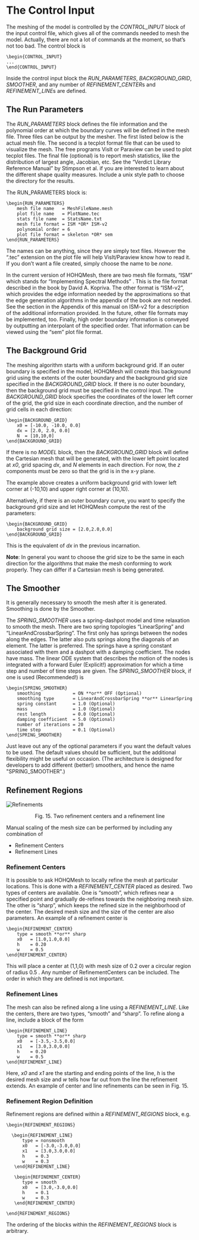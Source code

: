 # The Control Input

The meshing of the model is controlled by the *CONTROL_INPUT* block of the input control file, which gives all of the commands needed to mesh the model. Actually, there are not a lot of commands at the moment, so that’s not too bad. The control block is

	\begin{CONTROL_INPUT}
	...
	\end{CONTROL_INPUT}

Inside the control input block the *RUN\_PARAMETERS*, *BACKGROUND\_GRID*, *SMOOTHER*, and any number of *REFINEMENT\_CENTER*s and *REFINEMENT\_LINE*s  are defined.

## The Run Parameters<a name="RunParameters"></a>

The *RUN\_PARAMETERS* block defines the file information and the polynomial order at which the boundary curves will be defined in the mesh file. Three files can be output by the mesher. The first listed below is the actual mesh file. The second is a tecplot format file that can be used to visualize the mesh. The free programs VisIt or Paraview can be used to plot tecplot files. The final file (optional) is to report mesh statistics, like the distribution of largest angle, Jacobian, etc. See the “Verdict Library Reference Manual” by Stimpson et al. if you are interested to learn about the different shape quality measures. Include a unix style path to choose the directory for the results.

The RUN_PARAMETERS block is:

	\begin{RUN_PARAMETERS}
		mesh file name   = MeshFileName.mesh
		plot file name   = PlotName.tec
		stats file name  = StatsName.txt
		mesh file format = ISM *OR* ISM-v2
		polynomial order = 6
		plot file format = skeleton *OR* sem
	\end{RUN_PARAMETERS}

The names can be anything, since they are simply text files. However the “.tec” extension on the plot file will help VisIt/Paraview know how to read it. If you don’t want a file created, simply choose the name to be *none*. 

In the current version of  HOHQMesh, there are two mesh file formats, “ISM” which stands for “Implementing Spectral Methods” . This is the file format described in the book by David A. Kopriva. The other format is “ISM-v2”, which provides the edge information needed by the approximations so that the edge generation algorithms in the appendix of the book are not needed. See the section in the Appendix of this manual on ISM-v2 for a description of the additional information provided. In the future, other file formats may be implemented, too. Finally, high order boundary information is conveyed by outputting an interpolant of the specified order. That information can be viewed using the “sem” plot file format.

## The Background Grid<a name="BackgroundGrid"></a>

The meshing algorithm starts with a uniform background grid. If an outer boundary is specified in the model, HOHQMesh will create this background grid using the extents of the outer boundary and the background grid size specified in the *BACKGROUND\_GRID* block. If there is no outer boundary, then the background grid must be specified in the control input. The *BACKGROUND\_GRID* block specifies the coordinates of the lower left corner of the grid, the grid size in each coordinate direction, and the number of  grid cells in each direction:

	\begin{BACKGROUND_GRID}
		x0 = [-10.0, -10.0, 0.0]
		dx = [2.0, 2.0, 0.0]
		N  = [10,10,0]
	\end{BACKGROUND_GRID}

If there is no *MODEL* block, then the *BACKGROUND_GRID* block will define the Cartesian mesh that will be generated, with the lower left point located at *x0*, grid spacing *dx*, and *N* elements in each direction. For now, the *z* components must be zero so that the grid is in the x-y plane.

The example above creates a uniform background grid with lower left corner at (-10,10) and upper right corner at (10,10).

Alternatively, if there is an outer boundary curve, you want to specify the background grid size and let HOHQMesh compute the rest of the parameters:

	\begin{BACKGROUND_GRID}
		background grid size = [2.0,2.0,0.0]
	\end{BACKGROUND_GRID}

This is the equivalent of *dx* in the previous incarnation. 

**Note**: In general you want to choose the grid size to be the same in each direction for the algorithms that make the mesh conforming to work properly. They can differ if a Cartesian mesh is being generated.

## The Smoother<a name="Smoother"></a>
It is generally necessary to smooth the mesh after it is generated. Smoothing is done by the Smoother. 

The *SPRING\_SMOOTHER* uses a spring-dashpot model and time relaxation to smooth the mesh. There are two spring topologies “LinearSpring” and “LinearAndCrossbarSpring”. The first only has springs between the nodes along the edges. The latter also puts springs along the diagonals of an element. The latter is preferred. The springs have a spring constant associated with them and a dashpot with a damping coefficient. The nodes have mass. The linear ODE system that describes the motion of the nodes is integrated with a forward Euler (Explicit!) approximation for which a time step and number of time steps are given. The *SPRING\_SMOOTHER* block, if one is used (Recommended!)  is

	\begin{SPRING_SMOOTHER}
		smoothing            = ON **or** OFF (Optional)
		smoothing type       = LinearAndCrossbarSpring **or** LinearSpring
		spring constant      = 1.0 (Optional)
		mass                 = 1.0 (Optional)
		rest length          = 0.0 (Optional)
		damping coefficient  = 5.0 (Optional)
		number of iterations = 20
		time step            = 0.1 (Optional)
	\end{SPRING_SMOOTHER}

Just leave out any of the optional parameters if you want the default values to be used. The default values should be sufficient, but the additional flexibility might be useful on occasion. (The architecture is designed for developers to add different (better!) smoothers, and hence the name "SPRING_SMOOTHER".)

## Refinement Regions<a name="RefinementRegions"></a>
![Refinements](https://user-images.githubusercontent.com/3637659/121807868-46ae1680-cc56-11eb-8941-c9ad8d259da2.png)
<p align = "center"> Fig. 15. Two refinement centers and a refinement line</p>

Manual scaling of the mesh size can be performed by including any combination of

* Refinement Centers
* Refinement Lines

### Refinement Centers<a name="Centers"></a>
It is possible to ask HOHQMesh to locally refine the mesh at particular locations. This is done with a *REFINEMENT\_CENTER* placed as desired. Two types of centers are available. One is “smooth”, which refines near a specified point and gradually de-refines towards the neighboring mesh size. The other is “sharp”, which keeps the refined size in the neighborhood of the center. The desired mesh size and the size of the center are also parameters. An example of a refinement center is

	\begin{REFINEMENT_CENTER}
		type = smooth **or** sharp
		x0   = [1.0,1.0,0.0]
		h    = 0.20
		w    = 0.5
	\end{REFINEMENT_CENTER}

This will place a center at (1,1,0) with mesh size of 0.2 over a circular region of radius  0.5 . Any number of RefinementCenters can be included. The order in which they are defined is not important.

### Refinement Lines<a name="RefinementLines"></a>
The mesh can also be refined along a line using a *REFINEMENT\_LINE*. Like the centers, there are two types, “smooth” and “sharp”. To refine along a line, include a block of the form 

	\begin{REFINEMENT_LINE}
		type = smooth **or** sharp
		x0   = [-3.5,-3.5,0.0]
		x1   = [3.0,3.0,0.0]
		h    = 0.20
		w    = 0.5
	\end{REFINEMENT_LINE}

Here, *x0* and *x1* are the starting and ending points of the line, *h* is the desired mesh size and *w* tells how far out from the line the refinement extends. An example of center and line refinements can be seen in Fig. 15.
### Refinement Region Definition<a name="RefinementDefinition"></a>

Refinement regions are defined within a *REFINEMENT\_REGIONS* block, e.g.  

	\begin{REFINEMENT_REGIONS}

      \begin{REFINEMENT_LINE}
          type = nonsmooth
          x0   = [-3.0,-3.0,0.0]
          x1   = [3.0,3.0,0.0]
          h    = 0.3
          w    = 0.3
       \end{REFINEMENT_LINE}

       \begin{REFINEMENT_CENTER}
          type = smooth
          x0   = [3.0,-3.0,0.0]
          h    = 0.1
          w    = 0.3
       \end{REFINEMENT_CENTER}

	\end{REFINEMENT_REGIONS}

The ordering of the blocks within the *REFINEMENT\_REGIONS* block is arbitrary.
